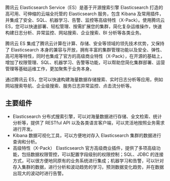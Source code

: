 腾讯云 Elasticsearch Service（ES）是基于开源搜索引擎 Elasticsearch 打造的高可用、可伸缩的云端全托管的 Elasticsearch 服务，包含 Kibana 及常用插件，并集成了安全、SQL、机器学习、告警、监控等高级特性（X-Pack）。使用腾讯云 ES，您可以快速部署、轻松管理、按需扩展您的集群，简化复杂运维操作，快速构建日志分析、异常监控、网站搜索、企业搜索、BI 分析等各类业务。   

腾讯云 ES 集成了腾讯云计算在计算、存储、安全等领域的领先技术优势，又保持了 Elasticsearch 本身的兼容与开放，拥有丰富的集群管理功能以及安全、弹性、高可用等特性，同时也集成了官方的高级商业特性（X-Pack），在开源的基础上，增加了权限管理、SQL、机器学习、告警等功能，可以帮助您简化集群部署、运营管理等基础运维工作，更加聚焦于业务本身。

通过腾讯云 ES，您可以快速构建海量数据存储搜索、实时日志分析等应用，例如网站搜索导航、企业级搜索、服务日志异常监控、点击流分析等。

## 主要组件
- Elasticsearch
分布式搜索引擎，可以对海量数据进行存储、全文检索、统计分析等，提供了 RESTful API 以及各类语言客户端，可以灵活地按照业务需求进行开发。
- Kibana
数据可视化工具，可以方便地对存入 Elasticsearch 集群的数据进行查询和分析。
- 高级特性（X-Pack）
Elasticsearch 官方高级商业插件，提供了多项高级功能，包括数据权限管控，可以配置字段级别的权限控制；SQL、JDBC 的连接方式，可以很方便地同原有的业务系统进行集成；机器学习和告警，可以针对存入集群的数据，进行分析和波动趋势的学习，预测数据变化趋势，并在数据出现大的波动时进行告警。
